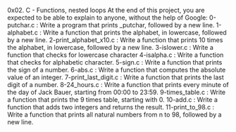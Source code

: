 0x02. C - Functions, nested loops
At the end of this project, you are expected to be able to explain to anyone, without the help of Google:
0-putchar.c : Write a program that prints _putchar, followed by a new line.
1-alphabet.c : Write a function that prints the alphabet, in lowercase, followed by a new line.
2-print_alphabet_x10.c : Write a function that prints 10 times the alphabet, in lowercase, followed by a new line.
3-islower.c : Write a function that checks for lowercase character
4-isalpha.c : Write a function that checks for alphabetic character.
5-sign.c : Write a function that prints the sign of a number.
6-abs.c : Write a function that computes the absolute value of an integer.
7-print_last_digit.c : Write a function that prints the last digit of a number.
8-24_hours.c : Write a function that prints every minute of the day of Jack Bauer, starting from 00:00 to 23:59.
9-times_table.c : Write a function that prints the 9 times table, starting with 0.
10-add.c : Write a function that adds two integers and returns the result.
11-print_to_98.c : Write a function that prints all natural numbers from n to 98, followed by a new line.

